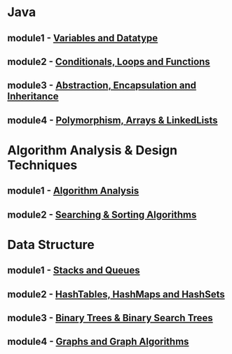 # Java 
## module1 - [Variables and Datatype](https://github.com/shivakumaryevunja/Upgrade-campus-6521-Sept/blob/main/module/Variables%20and%20Datatype) 
## module2 - [Conditionals, Loops and Functions](https://github.com/shivakumaryevunja/Upgrade-campus-6521-Sept/blob/main/module/Conditionals%2C%20Loops%20%26%20Functions)
## module3 - [Abstraction, Encapsulation and Inheritance](https://github.com/shivakumaryevunja/Upgrade-campus-6521-Sept/blob/main/module/Abstraction%2C%20Encapsulation%20and%20Inheritance)
## module4 - [Polymorphism, Arrays & LinkedLists](https://github.com/shivakumaryevunja/Upgrade-campus-6521-Sept/blob/main/module/Polymorphism%2C%20Arrays%20%26%20LinkedLists)
# Algorithm Analysis & Design Techniques
## module1 - [Algorithm Analysis](https://github.com/shivakumaryevunja/Upgrade-campus-6521-Sept/blob/main/module/Algorithm%20Analysis)
## module2 - [Searching & Sorting Algorithms](https://github.com/shivakumaryevunja/Upgrade-campus-6521-Sept/blob/main/module/Searching%20%26%20Sorting%20Algorithms)
# Data Structure
## module1 - [Stacks and Queues](https://github.com/shivakumaryevunja/Upgrade-campus-6521-Sept/blob/main/module/Stacks%20and%20Queues)
## module2 - [HashTables, HashMaps and HashSets](https://github.com/shivakumaryevunja/Upgrade-campus-6521-Sept/blob/main/module/HashTables%2C%20HashMaps%20and%20HashSets)
## module3 - [Binary Trees & Binary Search Trees](https://github.com/shivakumaryevunja/Upgrade-campus-6521-Sept/blob/main/module/Binary%20Trees%20%26%20Binary%20Search%20Trees)
## module4 - [Graphs and Graph Algorithms](https://github.com/shivakumaryevunja/Upgrade-campus-6521-Sept/blob/main/module/Graphs%20and%20Graph%20Algorithms)
